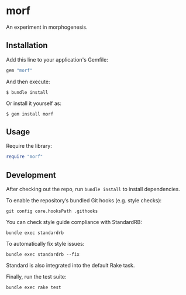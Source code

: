 # morf

An experiment in morphogenesis.

## Installation

Add this line to your application's Gemfile:

```ruby
gem "morf"
```

And then execute:

    $ bundle install

Or install it yourself as:

    $ gem install morf

## Usage

Require the library:

```ruby
require "morf"
```

## Development

After checking out the repo, run `bundle install` to install dependencies.

To enable the repository’s bundled Git hooks (e.g. style checks):

```shell
git config core.hooksPath .githooks
```

You can check style guide compliance with StandardRB:

```shell
bundle exec standardrb
```

To automatically fix style issues:

```shell
bundle exec standardrb --fix
```

Standard is also integrated into the default Rake task.

Finally, run the test suite:

```shell
bundle exec rake test
```
